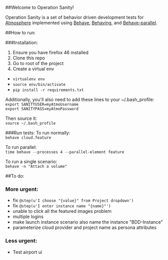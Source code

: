 ##Welcome to Operation Sanity!

Operation Sanity is a set of behavior driven development tests for <a href="https://github.com/iPlantCollaborativeOpenSource/atmosphere">Atmosphere</a> implemented using <a href="https://github.com/behave/behave">Behave</a>, <a href="https://github.com/ggozad/behaving">Behaving</a>, and <a href="https://github.com/vishalm/behave-parallel">Behave-parallel</a>.

##How to run:

###Installation: 
1. Ensure you have firefox 46 installed
1. Clone this repo 
1. Go to root of the project
1. Create a virtual env 

* `virtualenv env`
* `source env/bin/activate`
* `pip install -r requirements.txt`

Additionally, you'll also need to add these lines to your ~/.bash_profile:  
`export SANITYUSER=myAtmoUsername`  
`export SANITYPASS=myAtmoPassword`

Then source it:  
`source ~/.bash_profile`

###Run tests:
To run normally:  
`behave cloud.feature`

To run parallel:  
`time behave --processes 4 --parallel-element feature`

To run a single scenario:  
`behave -n "Attach a volume"`


##To do:
### More urgent:
- fix `@step(u'I choose "{value}" from Project dropdown')`
- fix `@step(u'I enter instance name "{name}"')`
- unable to click all the featured images problem 
- multiple logins
- make launch instance scenario also name the instance "BDD-Instance"
- parameterize cloud provider and project name as persona attributes

### Less urgent:
- Test airport ui